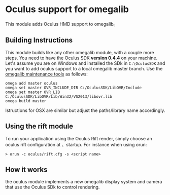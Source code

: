 # Oculus support for omegalib
This module adds Oculus HMD support to omegalib。

## Building Instructions
This module builds like any other omegalib module, with a couple more steps. You need to have the Oculus SDK **version 0.4.4** on your machine. Let's assume you are on Windows and
installed the SDk in `C:\OculusSDK` and you want to 
add oculus support to a local omegalib master branch. Use the [omegalib maintenance tools](https://github.com/uic-evl/omegalib/wiki/MaintenanceTools) as follows:
```
omega add master oculus
omega set master OVR_INCLUDE_DIR C:/OculusSDK/LibOVR/Include
omega set master OVR_LIB C:/OculusSDK/LibOVR/Lib/Win32/VS2013/libovr.lib
omega build master
```
Istructions for OSX are similar but adjust the paths/library name accordingly.

## Using the rift module
To run your application using the Oculus Rift render, simply choose an oculus rift configuration at 
、startup. For instance when using orun:
```
> orun -c oculus/rift.cfg -s <script name>
```	

## How it works
the oculus module implements a new omegalib display system and camera that use the Oculus SDk to control
rendering. 
